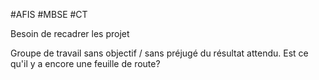 #AFIS 
#MBSE
#CT 


Besoin de recadrer les projet

Groupe de travail sans objectif / sans préjugé du résultat attendu.
Est ce qu'il y a encore une feuille de route?

